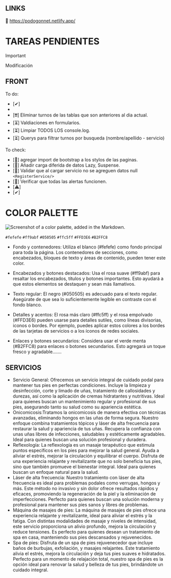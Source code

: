 ## LINKS

🔗 https://podogonnet.netlify.app/

# TAREAS PENDIENTES

> [!IMPORTANT]
> Modificación

## FRONT
To do:
- [✔]
- 
- [❗❗] Eliminar turnos de las tablas que son anteriores al dia actual.
- [⏳] Valdiaciones en formularios.
- [⏳] Limpiar TODOS LOS console.log.
- [⏳] Querys para filtrar turnos por busqueda (nombre/apellido - servicio)

To check:
- [📌] agregar import de bootstrap a los stylos de las paginas.
- [📌] Añadir carga diferida de datos Lazy, Suspense.
- [📌] Validar que al cargar servicio no se agreguen datos null `<RegisterService/>`
- [📌] Verificar que todas las alertas funcionen.
- [⚠️]
- [✔]

# COLOR PALETTE

![Screenshot of a color palette, added in the Markdown.](https://github.com/EzeArc/Proyecto-PodoGonnet/blob/main/PodoFrontGonnet/src/assets/color-palette-podologia.png)

`#fefefe`
`#ff9abf`
`#050505`
`#ffc5ff`
`#FFD3E6`
`#B2FFC8`

- Fondo y contenedores: Utiliza el blanco (#fefefe) como fondo principal para toda la página. Los contenedores de secciones, como encabezados, bloques de texto y áreas de contenido, pueden tener este color.

- Encabezados y botones destacados: Usa el rosa suave (#ff9abf) para resaltar los encabezados, títulos y botones importantes. Esto ayudará a que estos elementos se destaquen y sean más llamativos.

- Texto regular: El negro (#050505) es adecuado para el texto regular. Asegúrate de que sea lo suficientemente legible en contraste con el fondo blanco.

- Detalles y acentos: El rosa más claro (#ffc5ff) y el rosa empolvado (#FFD3E6) pueden usarse para detalles sutiles, como líneas divisorias, iconos o bordes. Por ejemplo, puedes aplicar estos colores a los bordes de las tarjetas de servicios o a los íconos de redes sociales.

- Enlaces y botones secundarios: Considera usar el verde menta (#B2FFC8) para enlaces o botones secundarios. Esto agregará un toque fresco y agradable.......

## SERVICIOS

- Servicio General: Ofrecemos un servicio integral de cuidado podal para mantener tus pies en perfectas condiciones. Incluye la limpieza y desinfección, corte y limado de uñas, tratamiento de callosidades y durezas, así como la aplicación de cremas hidratantes y nutritivas. Ideal para quienes buscan un mantenimiento regular y profesional de sus pies, asegurando tanto su salud como su apariencia estética.
- Onicomicosis:Tratamos la onicomicosis de manera efectiva con técnicas avanzadas, eliminando hongos en las uñas de forma segura. Nuestro enfoque combina tratamientos tópicos y láser de alta frecuencia para restaurar la salud y apariencia de tus uñas. Recupera la confianza con unas uñas libres de infecciones, saludables y estéticamente agradables. Ideal para quienes buscan una solución profesional y duradera.
- Reflexología: La reflexología es un masaje terapéutico que estimula puntos específicos en los pies para mejorar la salud general. Ayuda a aliviar el estrés, mejorar la circulación y equilibrar el cuerpo. Disfruta de una experiencia relajante y revitalizante que no solo beneficia tus pies, sino que también promueve el bienestar integral. Ideal para quienes buscan un enfoque natural para la salud.
- Láser de alta frecuencia: Nuestro tratamiento con láser de alta frecuencia es ideal para problemas podales como verrugas, hongos y más. Este método no invasivo y sin dolor ofrece resultados rápidos y eficaces, promoviendo la regeneración de la piel y la eliminación de imperfecciones. Perfecto para quienes buscan una solución moderna y profesional para mantener sus pies sanos y libres de problemas.
- Máquina de masajes de pies: La máquina de masajes de pies ofrece una experiencia relajante y revitalizante, ideal para aliviar el estrés y la fatiga. Con distintas modalidades de masaje y niveles de intensidad, este servicio proporciona un alivio profundo, mejora la circulación y reduce tensiones. Es perfecto para quienes desean un tratamiento de spa en casa, manteniendo sus pies descansados y rejuvenecidos.
- Spa de pies: Disfruta de un spa de pies rejuvenecedor que incluye baños de burbujas, exfoliación, y masajes relajantes. Este tratamiento alivia el estrés, mejora la circulación y deja tus pies suaves e hidratados. Perfecto para un momento de relajación total, nuestro spa de pies es la opción ideal para renovar la salud y belleza de tus pies, brindándote un cuidado integral.
